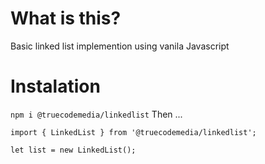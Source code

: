 # What is this?
Basic linked list implemention using vanila Javascript

# Instalation
`npm i @truecodemedia/linkedlist`
Then ... 
``` 
import { LinkedList } from '@truecodemedia/linkedlist';

let list = new LinkedList();
```
